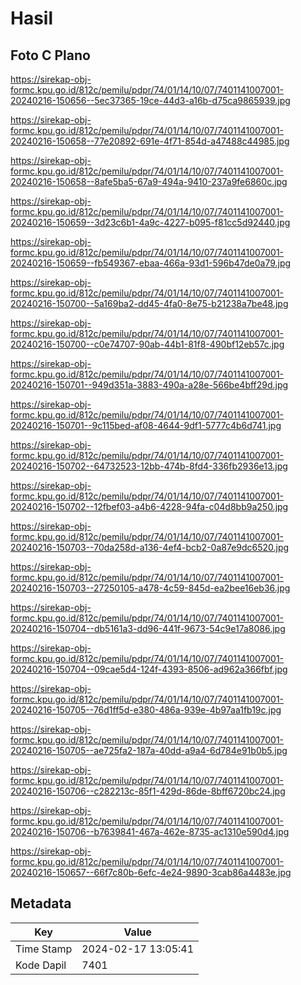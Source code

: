 # Hasil

## Foto C Plano

https://sirekap-obj-formc.kpu.go.id/812c/pemilu/pdpr/74/01/14/10/07/7401141007001-20240216-150656--5ec37365-19ce-44d3-a16b-d75ca9865939.jpg

https://sirekap-obj-formc.kpu.go.id/812c/pemilu/pdpr/74/01/14/10/07/7401141007001-20240216-150658--77e20892-691e-4f71-854d-a47488c44985.jpg

https://sirekap-obj-formc.kpu.go.id/812c/pemilu/pdpr/74/01/14/10/07/7401141007001-20240216-150658--8afe5ba5-67a9-494a-9410-237a9fe6860c.jpg

https://sirekap-obj-formc.kpu.go.id/812c/pemilu/pdpr/74/01/14/10/07/7401141007001-20240216-150659--3d23c6b1-4a9c-4227-b095-f81cc5d92440.jpg

https://sirekap-obj-formc.kpu.go.id/812c/pemilu/pdpr/74/01/14/10/07/7401141007001-20240216-150659--fb549367-ebaa-466a-93d1-596b47de0a79.jpg

https://sirekap-obj-formc.kpu.go.id/812c/pemilu/pdpr/74/01/14/10/07/7401141007001-20240216-150700--5a169ba2-dd45-4fa0-8e75-b21238a7be48.jpg

https://sirekap-obj-formc.kpu.go.id/812c/pemilu/pdpr/74/01/14/10/07/7401141007001-20240216-150700--c0e74707-90ab-44b1-81f8-490bf12eb57c.jpg

https://sirekap-obj-formc.kpu.go.id/812c/pemilu/pdpr/74/01/14/10/07/7401141007001-20240216-150701--949d351a-3883-490a-a28e-566be4bff29d.jpg

https://sirekap-obj-formc.kpu.go.id/812c/pemilu/pdpr/74/01/14/10/07/7401141007001-20240216-150701--9c115bed-af08-4644-9df1-5777c4b6d741.jpg

https://sirekap-obj-formc.kpu.go.id/812c/pemilu/pdpr/74/01/14/10/07/7401141007001-20240216-150702--64732523-12bb-474b-8fd4-336fb2936e13.jpg

https://sirekap-obj-formc.kpu.go.id/812c/pemilu/pdpr/74/01/14/10/07/7401141007001-20240216-150702--12fbef03-a4b6-4228-94fa-c04d8bb9a250.jpg

https://sirekap-obj-formc.kpu.go.id/812c/pemilu/pdpr/74/01/14/10/07/7401141007001-20240216-150703--70da258d-a136-4ef4-bcb2-0a87e9dc6520.jpg

https://sirekap-obj-formc.kpu.go.id/812c/pemilu/pdpr/74/01/14/10/07/7401141007001-20240216-150703--27250105-a478-4c59-845d-ea2bee16eb36.jpg

https://sirekap-obj-formc.kpu.go.id/812c/pemilu/pdpr/74/01/14/10/07/7401141007001-20240216-150704--db5161a3-dd96-441f-9673-54c9e17a8086.jpg

https://sirekap-obj-formc.kpu.go.id/812c/pemilu/pdpr/74/01/14/10/07/7401141007001-20240216-150704--09cae5d4-124f-4393-8506-ad962a366fbf.jpg

https://sirekap-obj-formc.kpu.go.id/812c/pemilu/pdpr/74/01/14/10/07/7401141007001-20240216-150705--76d1ff5d-e380-486a-939e-4b97aa1fb19c.jpg

https://sirekap-obj-formc.kpu.go.id/812c/pemilu/pdpr/74/01/14/10/07/7401141007001-20240216-150705--ae725fa2-187a-40dd-a9a4-6d784e91b0b5.jpg

https://sirekap-obj-formc.kpu.go.id/812c/pemilu/pdpr/74/01/14/10/07/7401141007001-20240216-150706--c282213c-85f1-429d-86de-8bff6720bc24.jpg

https://sirekap-obj-formc.kpu.go.id/812c/pemilu/pdpr/74/01/14/10/07/7401141007001-20240216-150706--b7639841-467a-462e-8735-ac1310e590d4.jpg

https://sirekap-obj-formc.kpu.go.id/812c/pemilu/pdpr/74/01/14/10/07/7401141007001-20240216-150657--66f7c80b-6efc-4e24-9890-3cab86a4483e.jpg


## Metadata

| Key        | Value               |
| ---------- | ------------------- |
| Time Stamp | 2024-02-17 13:05:41 |
| Kode Dapil | 7401                |




